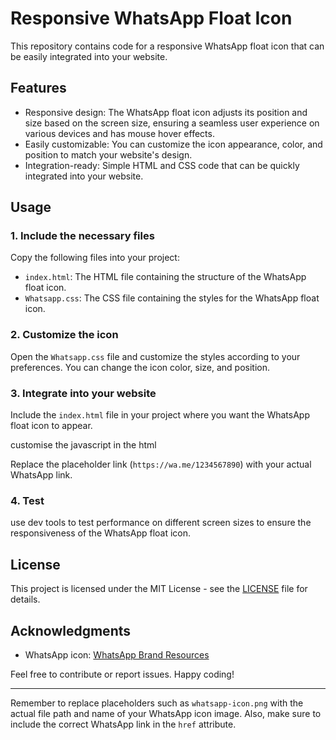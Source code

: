 

# Responsive WhatsApp Float Icon

This repository contains code for a responsive WhatsApp float icon that can be easily integrated into your website.

## Features

- Responsive design: The WhatsApp float icon adjusts its position and size based on the screen size, ensuring a seamless user experience on various devices and has mouse hover effects.
- Easily customizable: You can customize the icon appearance, color, and position to match your website's design.
- Integration-ready: Simple HTML and CSS code that can be quickly integrated into your website.

## Usage

### 1. Include the necessary files

Copy the following files into your project:

- `index.html`: The HTML file containing the structure of the WhatsApp float icon.
- `Whatsapp.css`: The CSS file containing the styles for the WhatsApp float icon.

### 2. Customize the icon

Open the `Whatsapp.css` file and customize the styles according to your preferences. You can change the icon color, size, and position.

### 3. Integrate into your website

Include the `index.html` file in your project where you want the WhatsApp float icon to appear.

customise the javascript in the html

Replace the placeholder link (`https://wa.me/1234567890`) with your actual WhatsApp link.

### 4. Test

use dev tools to test performance on different screen sizes to ensure the responsiveness of the WhatsApp float icon.

## License

This project is licensed under the MIT License - see the [LICENSE](LICENSE) file for details.

## Acknowledgments

- WhatsApp icon: [WhatsApp Brand Resources](https://fontawesome.com/icons/whatsapp?f=brands&s=solid)

Feel free to contribute or report issues. Happy coding!

---

Remember to replace placeholders such as `whatsapp-icon.png` with the actual file path and name of your WhatsApp icon image. Also, make sure to include the correct WhatsApp link in the `href` attribute.
